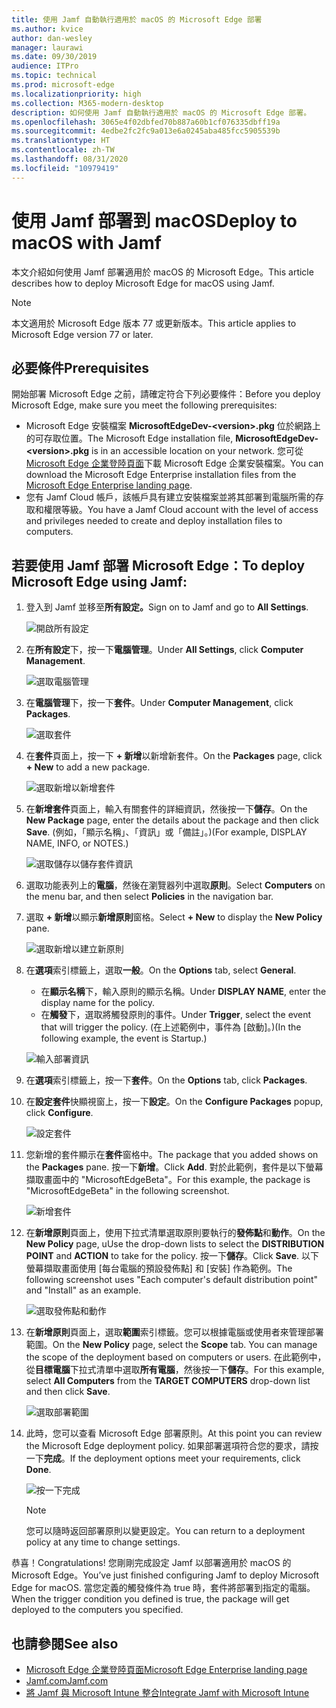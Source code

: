 ```yaml
---
title: 使用 Jamf 自動執行適用於 macOS 的 Microsoft Edge 部署
ms.author: kvice
author: dan-wesley
manager: laurawi
ms.date: 09/30/2019
audience: ITPro
ms.topic: technical
ms.prod: microsoft-edge
ms.localizationpriority: high
ms.collection: M365-modern-desktop
description: 如何使用 Jamf 自動執行適用於 macOS 的 Microsoft Edge 部署。
ms.openlocfilehash: 3065e4f02dbfed70b887a60b1cf076335dbff19a
ms.sourcegitcommit: 4edbe2fc2fc9a013e6a0245aba485fcc5905539b
ms.translationtype: HT
ms.contentlocale: zh-TW
ms.lasthandoff: 08/31/2020
ms.locfileid: "10979419"
---
```

# <span data-ttu-id="b707c-103">使用 Jamf 部署到 macOS</span><span class="sxs-lookup"><span data-stu-id="b707c-103">Deploy to macOS with Jamf</span></span>

<span data-ttu-id="b707c-104">本文介紹如何使用 Jamf 部署適用於 macOS 的 Microsoft Edge。</span><span class="sxs-lookup"><span data-stu-id="b707c-104">This article describes how to deploy Microsoft Edge for macOS using Jamf.</span></span>

> [!NOTE]
> <span data-ttu-id="b707c-105">本文適用於 Microsoft Edge 版本 77 或更新版本。</span><span class="sxs-lookup"><span data-stu-id="b707c-105">This article applies to Microsoft Edge version 77 or later.</span></span>

## <span data-ttu-id="b707c-106">必要條件</span><span class="sxs-lookup"><span data-stu-id="b707c-106">Prerequisites</span></span>

<span data-ttu-id="b707c-107">開始部署 Microsoft Edge 之前，請確定符合下列必要條件：</span><span class="sxs-lookup"><span data-stu-id="b707c-107">Before you deploy Microsoft Edge, make sure you meet the following prerequisites:</span></span>

- <span data-ttu-id="b707c-108">Microsoft Edge 安裝檔案 **MicrosoftEdgeDev-\<version\>.pkg** 位於網路上的可存取位置。</span><span class="sxs-lookup"><span data-stu-id="b707c-108">The Microsoft Edge installation file,  **MicrosoftEdgeDev-\<version\>.pkg** is in an accessible location on your network.</span></span> <span data-ttu-id="b707c-109">您可從 [Microsoft Edge 企業登陸頁面](https://aka.ms/EdgeEnterprise)下載 Microsoft Edge 企業安裝檔案。</span><span class="sxs-lookup"><span data-stu-id="b707c-109">You can download the Microsoft Edge Enterprise installation files from the [Microsoft Edge Enterprise landing page](https://aka.ms/EdgeEnterprise).</span></span>
- <span data-ttu-id="b707c-110">您有 Jamf Cloud 帳戶，該帳戶具有建立安裝檔案並將其部署到電腦所需的存取和權限等級。</span><span class="sxs-lookup"><span data-stu-id="b707c-110">You have a Jamf Cloud account with the level of access and privileges needed to create and deploy installation files to computers.</span></span>

## <span data-ttu-id="b707c-111">若要使用 Jamf 部署 Microsoft Edge：</span><span class="sxs-lookup"><span data-stu-id="b707c-111">To deploy Microsoft Edge using Jamf:</span></span>

1. <span data-ttu-id="b707c-112">登入到 Jamf 並移至**所有設定。**</span><span class="sxs-lookup"><span data-stu-id="b707c-112">Sign on to Jamf and go to **All Settings**.</span></span>

    ![開啟所有設定](./media/mac-deploy/jamf-dash-main-open-settings.png)

2. <span data-ttu-id="b707c-114">在**所有設定**下，按一下**電腦管理**。</span><span class="sxs-lookup"><span data-stu-id="b707c-114">Under **All Settings**, click **Computer Management**.</span></span>

    ![選取電腦管理](./media/mac-deploy/jamf-all-settings-computer-mgmt.png)

3. <span data-ttu-id="b707c-116">在**電腦管理**下，按一下**套件**。</span><span class="sxs-lookup"><span data-stu-id="b707c-116">Under **Computer Management**, click **Packages**.</span></span>

    ![選取套件](./media/mac-deploy/jamf-all-settings-computer-mgmt-pkgs.png)

4. <span data-ttu-id="b707c-118">在**套件**頁面上，按一下 **+ 新增**以新增新套件。</span><span class="sxs-lookup"><span data-stu-id="b707c-118">On the **Packages** page, click **+ New** to add a new package.</span></span>

    ![選取新增以新增套件](./media/mac-deploy/jamf-all-settings-computer-mgmt-new-pkg.png)

5. <span data-ttu-id="b707c-120">在**新增套件**頁面上，輸入有關套件的詳細資訊，然後按一下**儲存**。</span><span class="sxs-lookup"><span data-stu-id="b707c-120">On the **New Package** page, enter the details about the package and then click **Save**.</span></span> <span data-ttu-id="b707c-121">(例如，「顯示名稱」、「資訊」或「備註」。)</span><span class="sxs-lookup"><span data-stu-id="b707c-121">(For example, DISPLAY NAME, INFO, or NOTES.)</span></span>

    ![選取儲存以儲存套件資訊](./media/mac-deploy/jamf-all-settings-computer-mgmt-save-pkg-info.png)

6. <span data-ttu-id="b707c-123">選取功能表列上的**電腦**，然後在瀏覽器列中選取**原則**。</span><span class="sxs-lookup"><span data-stu-id="b707c-123">Select **Computers** on the menu bar, and then select **Policies** in the navigation bar.</span></span>

7. <span data-ttu-id="b707c-124">選取 **+ 新增**以顯示**新增原則**窗格。</span><span class="sxs-lookup"><span data-stu-id="b707c-124">Select **+ New** to display the **New Policy** pane.</span></span>

    ![選取新增以建立新原則](./media/mac-deploy/jamf-all-settings-computer-new-policy.png)

8. <span data-ttu-id="b707c-126">在**選項**索引標籤上，選取**一般**。</span><span class="sxs-lookup"><span data-stu-id="b707c-126">On the **Options** tab, select **General**.</span></span>

    - <span data-ttu-id="b707c-127">在**顯示名稱**下，輸入原則的顯示名稱。</span><span class="sxs-lookup"><span data-stu-id="b707c-127">Under **DISPLAY NAME**, enter the display name for the policy.</span></span>
    - <span data-ttu-id="b707c-128">在**觸發**下，選取將觸發原則的事件。</span><span class="sxs-lookup"><span data-stu-id="b707c-128">Under **Trigger**, select the event that will trigger the policy.</span></span> <span data-ttu-id="b707c-129">(在上述範例中，事件為 [啟動]。)</span><span class="sxs-lookup"><span data-stu-id="b707c-129">(In the following example, the event is Startup.)</span></span>

    ![輸入部署資訊](./media/mac-deploy/jamf-all-settings-computer-cfg-policy.png)

9. <span data-ttu-id="b707c-131">在**選項**索引標籤上，按一下**套件**。</span><span class="sxs-lookup"><span data-stu-id="b707c-131">On the **Options** tab, click **Packages**.</span></span>

10. <span data-ttu-id="b707c-132">在**設定套件**快顯視窗上，按一下**設定**。</span><span class="sxs-lookup"><span data-stu-id="b707c-132">On the **Configure Packages** popup, click **Configure**.</span></span>

    ![設定套件](./media/mac-deploy/jamf-all-settings-computer-policy-pkg-configure.png)

11. <span data-ttu-id="b707c-134">您新增的套件顯示在**套件**窗格中。</span><span class="sxs-lookup"><span data-stu-id="b707c-134">The package that you added shows on the **Packages** pane.</span></span> <span data-ttu-id="b707c-135">按一下**新增**。</span><span class="sxs-lookup"><span data-stu-id="b707c-135">Click **Add**.</span></span> <span data-ttu-id="b707c-136">對於此範例，套件是以下螢幕擷取畫面中的 "MicrosoftEdgeBeta"。</span><span class="sxs-lookup"><span data-stu-id="b707c-136">For this example, the package is "MicrosoftEdgeBeta" in the following screenshot.</span></span>

    ![新增套件](./media/mac-deploy/jamf-all-settings-computer-policy-pkg-add-beta.png)

12. <span data-ttu-id="b707c-138">在**新增原則**頁面上，使用下拉式清單選取原則要執行的**發佈點**和**動作**。</span><span class="sxs-lookup"><span data-stu-id="b707c-138">On the **New Policy** page, uUse the drop-down lists to select the **DISTRIBUTION POINT** and **ACTION** to take for the policy.</span></span> <span data-ttu-id="b707c-139">按一下**儲存**。</span><span class="sxs-lookup"><span data-stu-id="b707c-139">Click **Save**.</span></span> <span data-ttu-id="b707c-140">以下螢幕擷取畫面使用 [每台電腦的預設發佈點] 和 [安裝] 作為範例。</span><span class="sxs-lookup"><span data-stu-id="b707c-140">The following screenshot uses "Each computer's default distribution point" and "Install" as an example.</span></span>

    ![選取發佈點和動作](./media/mac-deploy/jamf-all-settings-computer-mgmt-pkg-cfg-distro.png)

13. <span data-ttu-id="b707c-142">在**新增原則**頁面上，選取**範圍**索引標籤。您可以根據電腦或使用者來管理部署範圍。</span><span class="sxs-lookup"><span data-stu-id="b707c-142">On the **New Policy** page, select the **Scope** tab. You can manage the scope of the deployment based on computers or users.</span></span> <span data-ttu-id="b707c-143">在此範例中，從**目標電腦**下拉式清單中選取**所有電腦**，然後按一下**儲存**。</span><span class="sxs-lookup"><span data-stu-id="b707c-143">For this example, select **All Computers** from the **TARGET COMPUTERS** drop-down list and then click **Save**.</span></span>

    ![選取部署範圍](./media/mac-deploy/jamf-all-settings-computer-mgmt-add-target.png)

14. <span data-ttu-id="b707c-145">此時，您可以查看 Microsoft Edge 部署原則。</span><span class="sxs-lookup"><span data-stu-id="b707c-145">At this point you can review the Microsoft Edge deployment policy.</span></span> <span data-ttu-id="b707c-146">如果部署選項符合您的要求，請按一下**完成**。</span><span class="sxs-lookup"><span data-stu-id="b707c-146">If the deployment options meet your requirements, click **Done**.</span></span>

    ![按一下完成](./media/mac-deploy/jamf-all-settings-computer-mgmt-finish-add-deployment.png)

    > [!NOTE]
    > <span data-ttu-id="b707c-148">您可以隨時返回部署原則以變更設定。</span><span class="sxs-lookup"><span data-stu-id="b707c-148">You can return to a deployment policy at any time to change settings.</span></span>

<span data-ttu-id="b707c-149">恭喜！</span><span class="sxs-lookup"><span data-stu-id="b707c-149">Congratulations!</span></span> <span data-ttu-id="b707c-150">您剛剛完成設定 Jamf 以部署適用於 macOS 的 Microsoft Edge。</span><span class="sxs-lookup"><span data-stu-id="b707c-150">You’ve just finished configuring Jamf to deploy Microsoft Edge for macOS.</span></span> <span data-ttu-id="b707c-151">當您定義的觸發條件為 true 時，套件將部署到指定的電腦。</span><span class="sxs-lookup"><span data-stu-id="b707c-151">When the trigger condition you defined is true, the package will get deployed to the computers you specified.</span></span>

## <span data-ttu-id="b707c-152">也請參閱</span><span class="sxs-lookup"><span data-stu-id="b707c-152">See also</span></span>

- [<span data-ttu-id="b707c-153">Microsoft Edge 企業登陸頁面</span><span class="sxs-lookup"><span data-stu-id="b707c-153">Microsoft Edge Enterprise landing page</span></span>](https://aka.ms/EdgeEnterprise)
- [<span data-ttu-id="b707c-154">Jamf.com</span><span class="sxs-lookup"><span data-stu-id="b707c-154">Jamf.com</span></span>](https://www.jamf.com/)
- [<span data-ttu-id="b707c-155">將 Jamf 與 Microsoft Intune 整合</span><span class="sxs-lookup"><span data-stu-id="b707c-155">Integrate Jamf with Microsoft Intune</span></span>](https://docs.microsoft.com/intune/conditional-access-integrate-jamf)
